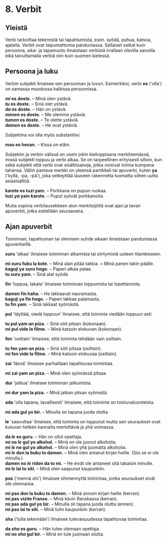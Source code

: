 
# 8. Verbit

## Yleistä

Verbi tarkoittaa tekemistä tai tapahtumista, esim. syödä, puhua, katsoa, ajatella.
Verbit ovat taipumattomia panduniassa.
Sellaiset seikat kuin persoona, aika- ja tapamuoto ilmaistaan verbistä irrallaan olevilla sanoilla
eikä taivuttamalla verbiä niin kuin suomen kielessä.

## Persoona ja luku

Verbin subjekti ilmaisee sen persoonan ja luvun.
Esimerkiksi, verbi
**es**
('olla') on samassa muodossa kaikissa persoonissa.

**_mi_ es doste.**
– Minä olen ystävä.  
**_tu_ es doste.**
– Sinä olet ystävä.  
**_da_ es doste.**
– Hän on ystävä.  
**_mimen_ es doste.**
– Me olemme ystäviä.  
**_tumen_ es doste.**
– Te olette ystäviä.  
**_damen_ es doste.**
– He ovat ystäviä.

Subjektina voi olla myös substantiivi.

**mau es hevan.**
– Kissa on eläin.

Subjektin ja verbin välissä on usein jokin kielioppisana merkitsemässä,
missä subjekti loppuu ja verbi alkaa.
Se on tarpeellinen erityisesti silloin, kun sekä subjekti että verbi ovat sisältösanoja,
jotka voisivat toimia kumpana tahansa.
Väliin pantava merkki on yleensä partikkeli tai apuverbi, kuten
**ya**
('kyllä, -pa, -pä'),
joka selkeyttää lauseen rakennetta
tuomatta siihen uutta asiasisältöä.

**karote es tuzi yam.**
– Porkkana on pupun ruokaa.  
**tuzi _ya_ yam karote.**
– Puput syövät porkkanoita.

Muita sopivia verbilausekkeen alun merkitsijöitä ovat ajan ja tavan apuverbit,
jotka esitellään seuraavana.


## Ajan apuverbit

Toiminnan, tapahtuman tai olemisen suhde aikaan ilmaistaan panduniassa apuverbeillä.

**xuru**
'alkaa'
ilmaisee toiminnan alkamista tai siirtymistä uuteen tilanteeseen.

**mi xuru fuku la kote.**
– Minä alan pitää takkia. = Minä panen takin päälle.  
**kaguji ya xuru hogo.**
– Paperi alkaa palaa.  
**tu xuru yam.**
– Sinä alat syödä.

**fin**
'loppua, lakata'
ilmaisee toiminnan loppumista tai lopettamista.

**damen fin haha.**
– He lakkaavat nauramasta.  
**kaguji ya fin hogo.**
– Paperi lakkaa palamasta.  
**tu fin yam.**
– Sinä lakkaat syömästä.

**pul**
'täyttää, viedä loppuun'
ilmaisee, että toiminta viedään loppuun asti.

**tu pul yam un piza.**
– Sinä söit pitsan (kokonaan).  
**mi pul vide la filme.**
– Minä katsoin elokuvan (kokonaan).

**fen**
'osittain'
ilmaisee, että toiminta tehdään vain osittain.

**tu fen yam un piza.**
– Sinä söit pitsaa (osittain).  
**mi fen vide la filme.**
– Minä katsoin elokuvaa (osittain).

**zai**
'läsnä'
ilmaisee parhaillaan tapahtuvaa toimintaa.

**mi zai yam un piza.**
– Minä olen syömässä pitsaa.

**dur**
'jatkua'
ilmaisee toiminnan jatkumista.

**mi dur yam la piza.**
– Minä jatkan pitsan syömistä.

**ada**
'olla tapana, tavallisesti'
ilmaisee, että toiminta on toistuvaluonteista.

**mi ada gul yo bir.**
– Minulla on tapana juoda olutta.

**le**
'saavuttaa'
ilmaisee, että toiminta on loppunut mutta sen seuraukset ovat kuluvan hetken kannalta merkittäviä ja yhä voimassa.

**da _le_ es guru.**
– Hän on ollut opettaja.  
**mi no _le_ gul yo alkohol.**
– Minä en ole juonut alkoholia.  
**mi _le_ no gul yo alkohol.**
– Minä olen yhä juomatta alkoholia.  
**mi _le_ don la buku to damen.**
– Minä olen antanut kirjan heille. (Siis se ei ole minulla.)  
**damen no _le_ ridon da to mi.**
– He eivät ole antaneet sitä takaisin minulle.  
**mi _le_ lai to siti.**
– Minä olen saapunut kaupunkiin.

**pas**
('mennä ohi')
ilmaisee ohimennyttä toimintaa, jonka seuraukset eivät ole olennaisia.

**mi pas don la buku to damen.**
– Minä annoin kirjan heille (kerran).  
**mi pas vizite Franse.**
– Minä kävin Ranskassa (kerran).  
**mi pas ada gul yo bir.**
– Minulla oli tapana juoda olutta (ennen).  
**mi pas lai to siti.**
– Minä tulin kaupunkiin (kerran).

**sha**
('tulla tekemään')
ilmaisee tulevaisuudessa tapahtuvaa toimintaa.

**da _sha_ es guru.**
– Hän tulee olemaan opettaja.  
**mi no _sha_ gul bir.**
– Minä en tule juomaan olutta.

